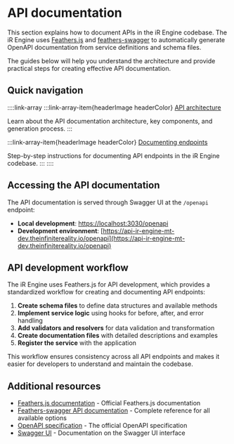 # API documentation

This section explains how to document APIs in the iR Engine codebase. The iR Engine uses [Feathers.js](https://feathersjs.com/) and [feathers-swagger](https://github.com/feathersjs-ecosystem/feathers-swagger) to automatically generate OpenAPI documentation from service definitions and schema files.

The guides below will help you understand the architecture and provide practical steps for creating effective API documentation.

## Quick navigation

::::link-array
:::link-array-item{headerImage headerColor}
[API architecture](./01_api_architecture.md)&#x20;

Learn about the API documentation architecture, key components, and generation process.
:::

:::link-array-item{headerImage headerColor}
[Documenting endpoints](./02_documenting_endpoints.md)&#x20;

Step-by-step instructions for documenting API endpoints in the iR Engine codebase.
:::
::::

## Accessing the API documentation

The API documentation is served through Swagger UI at the `/openapi` endpoint:

- **Local development**: [https://localhost:3030/openapi](https://localhost:3030/openapi)
- **Development environment**: [https://api-ir-engine-mt-dev.theinfinitereality.io/openapi](https://api-ir-engine-mt-dev.theinfinitereality.io/openapi)

## API development workflow

The iR Engine uses Feathers.js for API development, which provides a standardized workflow for creating and documenting API endpoints:

1. **Create schema files** to define data structures and available methods
2. **Implement service logic** using hooks for before, after, and error handling
3. **Add validators and resolvers** for data validation and transformation
4. **Create documentation files** with detailed descriptions and examples
5. **Register the service** with the application

This workflow ensures consistency across all API endpoints and makes it easier for developers to understand and maintain the codebase.

## Additional resources

- [Feathers.js documentation](https://feathersjs.com/api/) - Official Feathers.js documentation
- [Feathers-swagger API documentation](https://feathersjs-ecosystem.github.io/feathers-swagger/#/api) - Complete reference for all available options
- [OpenAPI specification](https://swagger.io/specification/) - The official OpenAPI specification
- [Swagger UI](https://swagger.io/tools/swagger-ui/) - Documentation on the Swagger UI interface

